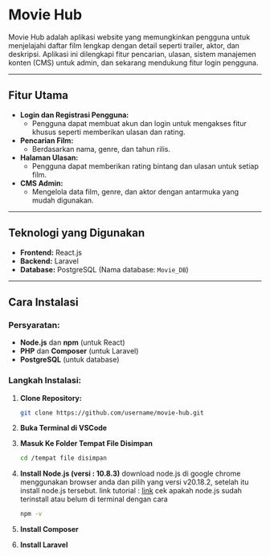 # Movie Hub

Movie Hub adalah aplikasi website yang memungkinkan pengguna untuk menjelajahi daftar film lengkap dengan detail seperti trailer, aktor, dan deskripsi. Aplikasi ini dilengkapi fitur pencarian, ulasan, sistem manajemen konten (CMS) untuk admin, dan sekarang mendukung fitur login pengguna.

---

## Fitur Utama

- **Login dan Registrasi Pengguna:**
  - Pengguna dapat membuat akun dan login untuk mengakses fitur khusus seperti memberikan ulasan dan rating.
- **Pencarian Film:**
  - Berdasarkan nama, genre, dan tahun rilis.
- **Halaman Ulasan:**
  - Pengguna dapat memberikan rating bintang dan ulasan untuk setiap film.
- **CMS Admin:**
  - Mengelola data film, genre, dan aktor dengan antarmuka yang mudah digunakan.

---

## Teknologi yang Digunakan

- **Frontend:** React.js
- **Backend:** Laravel
- **Database:** PostgreSQL (Nama database: `Movie_DB`)

---

## Cara Instalasi

### Persyaratan:

- **Node.js** dan **npm** (untuk React)
- **PHP** dan **Composer** (untuk Laravel)
- **PostgreSQL** (untuk database)

### Langkah Instalasi:

1. **Clone Repository:**
   ```bash
   git clone https://github.com/username/movie-hub.git
2. **Buka Terminal di VSCode**
3.  **Masuk Ke Folder Tempat File Disimpan**
    ```bash
    cd /tempat file disimpan
4. **Install Node.js (versi : 10.8.3)**
   download node.js di google chrome menggunakan browser anda dan pilih yang versi v20.18.2, setelah itu install node.js tersebut.
   link tutorial : [link](https://www.geeksforgeeks.org/install-node-js-on-windows/)
   cek apakah node.js sudah terinstall atau belum di terminal dengan cara
   ```bash
   npm -v
5. **Install Composer**
   
7. **Install Laravel**
